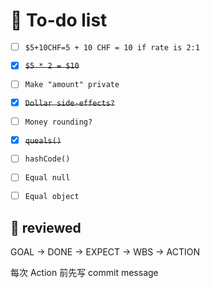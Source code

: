 # 📌 To-do list

- [ ] `$5+10CHF=5 + 10 CHF = 10 if rate is 2:1`

- [X] ~~`$5 * 2 = $10`~~
- [ ] `Make "amount" private`
- [X] ~~`Dollar side-effects?`~~
- [ ] `Money rounding?`
- [X] ~~`queals()`~~
- [ ] `hashCode()`
- [ ] `Equal null`
- [ ] `Equal object`




## 📝 reviewed

GOAL → DONE → EXPECT → WBS → ACTION

每次 Action 前先写 commit message